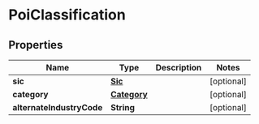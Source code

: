 

# PoiClassification


## Properties

Name | Type | Description | Notes
------------ | ------------- | ------------- | -------------
**sic** | [**Sic**](Sic.md) |  |  [optional]
**category** | [**Category**](Category.md) |  |  [optional]
**alternateIndustryCode** | **String** |  |  [optional]



